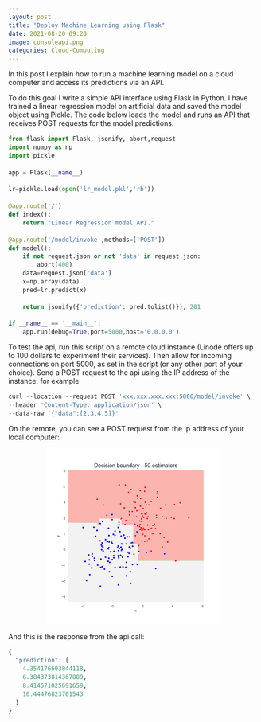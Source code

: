 ```yaml
---
layout: post
title: "Deploy Machine Learning using Flask"
date: 2021-08-20 09:20
image: consoleapi.png
categories: Cloud-Computing
---
```


In this post I explain how to run a machine learning model on a cloud computer and access its predictions via an API.

To do this goal I write a simple API interface using Flask in Python. I have trained a linear regression model on artificial data and saved the model object using Pickle. The code below loads the model and runs an API that receives POST requests for the model predictions.

```python
from flask import Flask, jsonify, abort,request
import numpy as np
import pickle

app = Flask(__name__)

lr=pickle.load(open('lr_model.pkl','rb'))

@app.route('/')
def index():
    return "Linear Regression model API."

@app.route('/model/invoke',methods=['POST'])
def model():
    if not request.json or not 'data' in request.json:
        abort(400)
    data=request.json['data']
    x=np.array(data)
    pred=lr.predict(x)

    return jsonify({'prediction': pred.tolist()}), 201

if __name__ == '__main__':
    app.run(debug=True,port=5000,host='0.0.0.0')

```
To test the api, run this script on a remote cloud instance (Linode offers up to 100 dollars to experiment their services). Then allow for incoming connections on port 5000, as set in the script (or any other port of your choice).  Send a POST request to the api using the IP address of the instance, for example

```python
curl --location --request POST 'xxx.xxx.xxx.xxx:5000/model/invoke' \
--header 'Content-Type: application/json' \
--data-raw '{"data":[2,3,4,5]}'
```
On the remote, you can see a POST request from the Ip address of your local computer:
<div style="text-align: center"><img src="/images/adaboost_.png"  width="70%"></div>

And this is the response from the api call:
```python
{
  "prediction": [
    4.354176603044118, 
    6.384373814367889, 
    8.414571025691659, 
    10.44476823701543
  ]
}

```